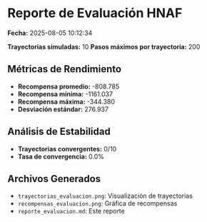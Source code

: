 # Reporte de Evaluación HNAF

**Fecha:** 2025-08-05 10:12:34

**Trayectorias simuladas:** 10
**Pasos máximos por trayectoria:** 200

## Métricas de Rendimiento

- **Recompensa promedio:** -808.785
- **Recompensa mínima:** -1161.037
- **Recompensa máxima:** -344.380
- **Desviación estándar:** 276.937

## Análisis de Estabilidad

- **Trayectorias convergentes:** 0/10
- **Tasa de convergencia:** 0.0%

## Archivos Generados

- `trayectorias_evaluacion.png`: Visualización de trayectorias
- `recompensas_evaluacion.png`: Gráfica de recompensas
- `reporte_evaluacion.md`: Este reporte

